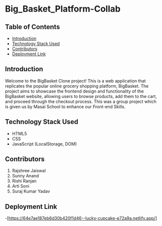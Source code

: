 # Big_Basket_Platform-Collab


## Table of Contents
- [Introduction](#introduction)
- [Technology Stack Used](#technology-stack-used)
- [Contributors](#contributors)
- [Deployment Link](#deployment-link)

## Introduction
Welcome to the BigBasket Clone project! This is a web application that replicates the popular online grocery shopping platform, BigBasket. The project aims to showcase the frontend design and functionality of the BigBasket website, allowing users to browse products, add them to the cart, and proceed through the checkout process. This was a group project which is given us by Masai School to enhance our Front-end Skills.

## Technology Stack Used
* HTML5
* CSS
* JavaScript (LocalStorage, DOM)

## Contributors
1. Rajshree Jaiswal
2. Sunny Anand
3. Rishi Ranjan
4. Arti Soni
5. Suraj Kumar Yadav

## Deployment Link 
-[https://64e7ae187eb6d30b420f1d46--lucky-cupcake-e72a9a.netlify.app/]

